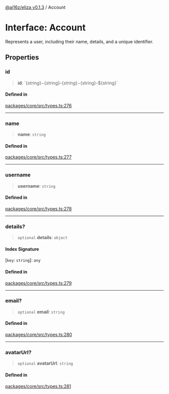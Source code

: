 [@ai16z/eliza v0.1.3](../index.md) / Account

# Interface: Account

Represents a user, including their name, details, and a unique identifier.

## Properties

### id

> **id**: \`$\{string\}-$\{string\}-$\{string\}-$\{string\}-$\{string\}\`

#### Defined in

[packages/core/src/types.ts:276](https://github.com/ai16z/eliza/blob/main/packages/core/src/types.ts#L276)

***

### name

> **name**: `string`

#### Defined in

[packages/core/src/types.ts:277](https://github.com/ai16z/eliza/blob/main/packages/core/src/types.ts#L277)

***

### username

> **username**: `string`

#### Defined in

[packages/core/src/types.ts:278](https://github.com/ai16z/eliza/blob/main/packages/core/src/types.ts#L278)

***

### details?

> `optional` **details**: `object`

#### Index Signature

 \[`key`: `string`\]: `any`

#### Defined in

[packages/core/src/types.ts:279](https://github.com/ai16z/eliza/blob/main/packages/core/src/types.ts#L279)

***

### email?

> `optional` **email**: `string`

#### Defined in

[packages/core/src/types.ts:280](https://github.com/ai16z/eliza/blob/main/packages/core/src/types.ts#L280)

***

### avatarUrl?

> `optional` **avatarUrl**: `string`

#### Defined in

[packages/core/src/types.ts:281](https://github.com/ai16z/eliza/blob/main/packages/core/src/types.ts#L281)
